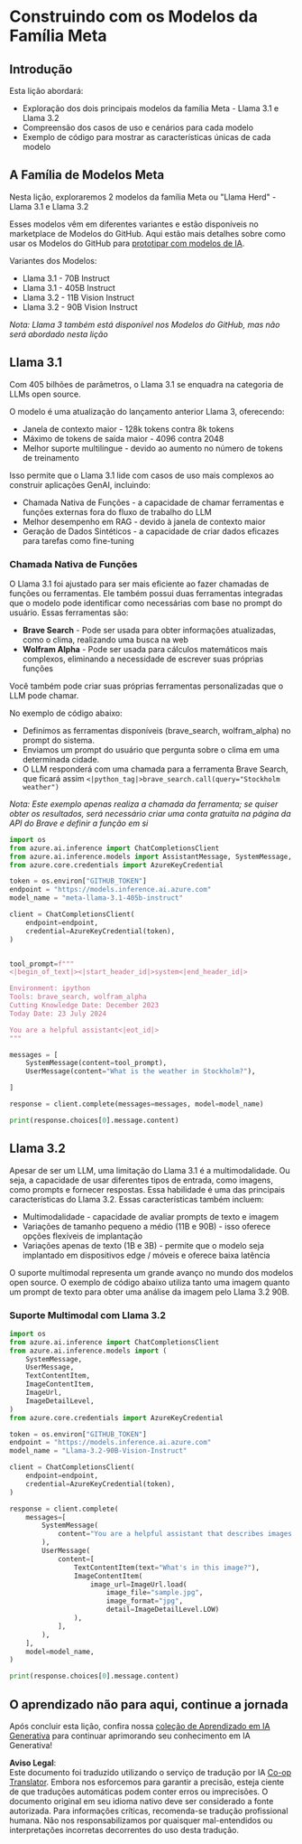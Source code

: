 <!--
CO_OP_TRANSLATOR_METADATA:
{
  "original_hash": "4c2a0b0c738b649ef049fb99a23be661",
  "translation_date": "2025-07-09T19:09:13+00:00",
  "source_file": "21-meta/README.md",
  "language_code": "br"
}
-->
# Construindo com os Modelos da Família Meta

## Introdução

Esta lição abordará:

- Exploração dos dois principais modelos da família Meta - Llama 3.1 e Llama 3.2
- Compreensão dos casos de uso e cenários para cada modelo
- Exemplo de código para mostrar as características únicas de cada modelo

## A Família de Modelos Meta

Nesta lição, exploraremos 2 modelos da família Meta ou "Llama Herd" - Llama 3.1 e Llama 3.2

Esses modelos vêm em diferentes variantes e estão disponíveis no marketplace de Modelos do GitHub. Aqui estão mais detalhes sobre como usar os Modelos do GitHub para [prototipar com modelos de IA](https://docs.github.com/en/github-models/prototyping-with-ai-models?WT.mc_id=academic-105485-koreyst).

Variantes dos Modelos:  
- Llama 3.1 - 70B Instruct  
- Llama 3.1 - 405B Instruct  
- Llama 3.2 - 11B Vision Instruct  
- Llama 3.2 - 90B Vision Instruct  

*Nota: Llama 3 também está disponível nos Modelos do GitHub, mas não será abordado nesta lição*

## Llama 3.1

Com 405 bilhões de parâmetros, o Llama 3.1 se enquadra na categoria de LLMs open source.

O modelo é uma atualização do lançamento anterior Llama 3, oferecendo:

- Janela de contexto maior - 128k tokens contra 8k tokens  
- Máximo de tokens de saída maior - 4096 contra 2048  
- Melhor suporte multilíngue - devido ao aumento no número de tokens de treinamento  

Isso permite que o Llama 3.1 lide com casos de uso mais complexos ao construir aplicações GenAI, incluindo:  
- Chamada Nativa de Funções - a capacidade de chamar ferramentas e funções externas fora do fluxo de trabalho do LLM  
- Melhor desempenho em RAG - devido à janela de contexto maior  
- Geração de Dados Sintéticos - a capacidade de criar dados eficazes para tarefas como fine-tuning  

### Chamada Nativa de Funções

O Llama 3.1 foi ajustado para ser mais eficiente ao fazer chamadas de funções ou ferramentas. Ele também possui duas ferramentas integradas que o modelo pode identificar como necessárias com base no prompt do usuário. Essas ferramentas são:

- **Brave Search** - Pode ser usada para obter informações atualizadas, como o clima, realizando uma busca na web  
- **Wolfram Alpha** - Pode ser usada para cálculos matemáticos mais complexos, eliminando a necessidade de escrever suas próprias funções  

Você também pode criar suas próprias ferramentas personalizadas que o LLM pode chamar.

No exemplo de código abaixo:

- Definimos as ferramentas disponíveis (brave_search, wolfram_alpha) no prompt do sistema.  
- Enviamos um prompt do usuário que pergunta sobre o clima em uma determinada cidade.  
- O LLM responderá com uma chamada para a ferramenta Brave Search, que ficará assim `<|python_tag|>brave_search.call(query="Stockholm weather")`  

*Nota: Este exemplo apenas realiza a chamada da ferramenta; se quiser obter os resultados, será necessário criar uma conta gratuita na página da API do Brave e definir a função em si*

```python 
import os
from azure.ai.inference import ChatCompletionsClient
from azure.ai.inference.models import AssistantMessage, SystemMessage, UserMessage
from azure.core.credentials import AzureKeyCredential

token = os.environ["GITHUB_TOKEN"]
endpoint = "https://models.inference.ai.azure.com"
model_name = "meta-llama-3.1-405b-instruct"

client = ChatCompletionsClient(
    endpoint=endpoint,
    credential=AzureKeyCredential(token),
)


tool_prompt=f"""
<|begin_of_text|><|start_header_id|>system<|end_header_id|>

Environment: ipython
Tools: brave_search, wolfram_alpha
Cutting Knowledge Date: December 2023
Today Date: 23 July 2024

You are a helpful assistant<|eot_id|>
"""

messages = [
    SystemMessage(content=tool_prompt),
    UserMessage(content="What is the weather in Stockholm?"),

]

response = client.complete(messages=messages, model=model_name)

print(response.choices[0].message.content)
```

## Llama 3.2

Apesar de ser um LLM, uma limitação do Llama 3.1 é a multimodalidade. Ou seja, a capacidade de usar diferentes tipos de entrada, como imagens, como prompts e fornecer respostas. Essa habilidade é uma das principais características do Llama 3.2. Essas características também incluem:

- Multimodalidade - capacidade de avaliar prompts de texto e imagem  
- Variações de tamanho pequeno a médio (11B e 90B) - isso oferece opções flexíveis de implantação  
- Variações apenas de texto (1B e 3B) - permite que o modelo seja implantado em dispositivos edge / móveis e oferece baixa latência  

O suporte multimodal representa um grande avanço no mundo dos modelos open source. O exemplo de código abaixo utiliza tanto uma imagem quanto um prompt de texto para obter uma análise da imagem pelo Llama 3.2 90B.

### Suporte Multimodal com Llama 3.2

```python 
import os
from azure.ai.inference import ChatCompletionsClient
from azure.ai.inference.models import (
    SystemMessage,
    UserMessage,
    TextContentItem,
    ImageContentItem,
    ImageUrl,
    ImageDetailLevel,
)
from azure.core.credentials import AzureKeyCredential

token = os.environ["GITHUB_TOKEN"]
endpoint = "https://models.inference.ai.azure.com"
model_name = "Llama-3.2-90B-Vision-Instruct"

client = ChatCompletionsClient(
    endpoint=endpoint,
    credential=AzureKeyCredential(token),
)

response = client.complete(
    messages=[
        SystemMessage(
            content="You are a helpful assistant that describes images in details."
        ),
        UserMessage(
            content=[
                TextContentItem(text="What's in this image?"),
                ImageContentItem(
                    image_url=ImageUrl.load(
                        image_file="sample.jpg",
                        image_format="jpg",
                        detail=ImageDetailLevel.LOW)
                ),
            ],
        ),
    ],
    model=model_name,
)

print(response.choices[0].message.content)
```

## O aprendizado não para aqui, continue a jornada

Após concluir esta lição, confira nossa [coleção de Aprendizado em IA Generativa](https://aka.ms/genai-collection?WT.mc_id=academic-105485-koreyst) para continuar aprimorando seu conhecimento em IA Generativa!

**Aviso Legal**:  
Este documento foi traduzido utilizando o serviço de tradução por IA [Co-op Translator](https://github.com/Azure/co-op-translator). Embora nos esforcemos para garantir a precisão, esteja ciente de que traduções automáticas podem conter erros ou imprecisões. O documento original em seu idioma nativo deve ser considerado a fonte autorizada. Para informações críticas, recomenda-se tradução profissional humana. Não nos responsabilizamos por quaisquer mal-entendidos ou interpretações incorretas decorrentes do uso desta tradução.